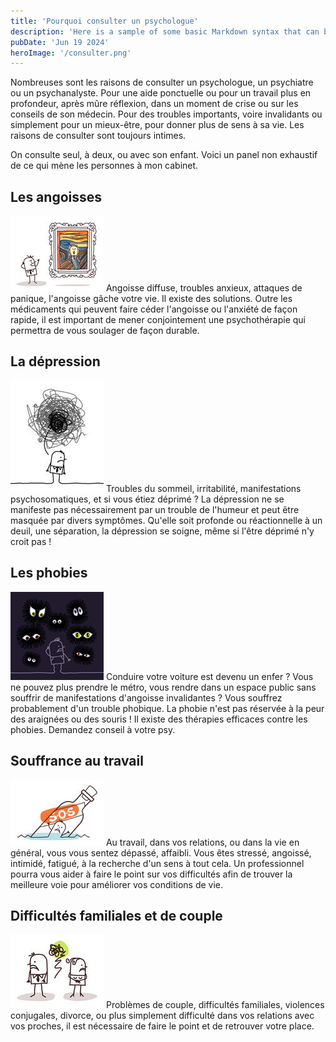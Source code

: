 ```yaml
---
title: 'Pourquoi consulter un psychologue'
description: 'Here is a sample of some basic Markdown syntax that can be used when writing Markdown content in Astro.'
pubDate: 'Jun 19 2024'
heroImage: '/consulter.png'
---
```


Nombreuses sont les raisons de consulter un psychologue, un psychiatre ou un psychanalyste. Pour une aide ponctuelle ou pour un travail plus en profondeur, après mûre réflexion, dans un moment de crise ou sur les conseils de son médecin. Pour des troubles importants, voire invalidants ou simplement pour un mieux-être, pour donner plus de sens à sa vie. Les raisons de consulter sont toujours intimes.

On consulte seul, à deux, ou avec son enfant. Voici un panel non exhaustif de ce qui mène les personnes à mon cabinet.

## Les angoisses

![angoisses](/src/assets/angoisse.png)
Angoisse diffuse, troubles anxieux, attaques de panique, l'angoisse gâche votre vie. Il existe des solutions. Outre les médicaments qui peuvent faire céder l'angoisse ou l'anxiété de façon rapide, il est important de mener conjointement une psychothérapie qui permettra de vous soulager de façon durable.

## La dépression

![depression](/src/assets/depression.png)
Troubles du sommeil, irritabilité, manifestations psychosomatiques, et si vous étiez déprimé ? La dépression ne se manifeste pas nécessairement par un trouble de l'humeur et peut être masquée par divers symptômes. Qu'elle soit profonde ou réactionnelle à un deuil, une séparation, la dépression se soigne, même si l'être déprimé n'y croit pas !

## Les phobies

![phobies](/src/assets/peur.png)
Conduire votre voiture est devenu un enfer ? Vous ne pouvez plus prendre le métro, vous rendre dans un espace public sans souffrir de manifestations d'angoisse invalidantes ? Vous souffrez probablement d'un trouble phobique. La phobie n'est pas réservée à la peur des araignées ou des souris ! Il existe des thérapies efficaces contre les phobies. Demandez conseil à votre psy.

## Souffrance au travail

![souffrance au travail](/src/assets/detresse.png)
Au travail, dans vos relations, ou dans la vie en général, vous vous sentez dépassé, affaibli. Vous êtes stressé, angoissé, intimidé, fatigué, à la recherche d'un sens à tout cela. Un professionnel pourra vous aider à faire le point sur vos difficultés afin de trouver la meilleure voie pour améliorer vos conditions de vie.

## Difficultés familiales et de couple

![difficultés familiales](/src/assets/couple.png)
Problèmes de couple, difficultés familiales, violences conjugales, divorce, ou plus simplement difficulté dans vos relations avec vos proches, il est nécessaire de faire le point et de retrouver votre place.